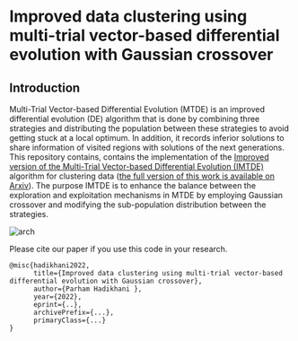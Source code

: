 # Improved data clustering using multi-trial vector-based differential evolution with Gaussian crossover

## Introduction


Multi-Trial Vector-based Differential Evolution (MTDE) is an improved differential evolution (DE) algorithm that is done by combining three strategies and distributing the population between these strategies to avoid getting stuck at a local optimum. In addition, it records inferior solutions to share information of visited regions with solutions of the next generations. This repository contains, contains the implementation of the [Improved version of the Multi-Trial Vector-based Differential Evolution (IMTDE)](https://arxiv.org/...) algorithm for clustering data ([the full version of this work is available on Arxiv](https://arxiv.org/...)). The purpose IMTDE is to enhance the balance between the exploration and exploitation mechanisms in MTDE by employing Gaussian crossover and modifying the sub-population distribution between the strategies.

![arch](/img/DIAGRAM.jpg)


Please cite our paper if you use this code in your research.
```
@misc{hadikhani2022,
      title={Improved data clustering using multi-trial vector-based differential evolution with Gaussian crossover}, 
      author={Parham Hadikhani },
      year={2022},
      eprint={..},
      archivePrefix={...},
      primaryClass={...}
}
```
